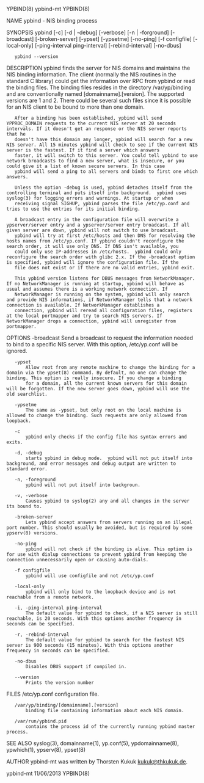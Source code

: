 YPBIND(8)                                                                                         ypbind-mt                                                                                         YPBIND(8)



NAME
       ypbind - NIS binding process

SYNOPSIS
       ypbind [-c] [-d | -debug] [-verbose] [-n | -forground] [-broadcast] [-broken-server] [-ypset] [-ypsetme] [-no-ping] [-f configfile] [-local-only] [-ping-interval ping-interval] [-rebind-interval]
              [-no-dbus]

       ypbind --version

DESCRIPTION
       ypbind finds the server for NIS domains and maintains the NIS binding information. The client (normally the NIS routines in the standard C library) could get the information over RPC from ypbind or
       read the binding files. The binding files resides in the directory /var/yp/binding and are conventionally named [domainname].[version]. The supported versions are 1 and 2. There could be several
       such files since it is possible for an NIS client to be bound to more than one domain.

       After a binding has been established, ypbind will send YPPROC_DOMAIN requests to the current NIS server at 20 seconds intervals. If it doesn't get an response or the NIS server reports that he
       doesn't have this domain any longer, ypbind will search for a new NIS server. All 15 minutes ypbind will check to see if the current NIS server is the fastest. If it find a server which answers
       faster, it will switch to this server. You could tell ypbind to use network broadcasts to find a new server, what is insecure, or you could give it a list of known secure servers. In this case
       ypbind will send a ping to all servers and binds to first one which answers.

       Unless the option -debug is used, ypbind detaches itself from the controlling terminal and puts itself into background.  ypbind uses syslog(3) for logging errors and warnings. At startup or when
       receiving signal SIGHUP, ypbind parses the file /etc/yp.conf and tries to use the entries for its initial binding.

       A broadcast entry in the configuration file will overwrite a ypserver/server entry and a ypserver/server entry broadcast. If all given server are down, ypbind will not switch to use broadcast.
       ypbind will try at first /etc/hosts and then DNS for resolving the hosts names from /etc/yp.conf. If ypbind couldn't reconfigure the search order, it will use only DNS. If DNS isn't available, you
       could only use IP-addresses in /etc/hosts.  ypbind could only reconfigure the search order with glibc 2.x. If the -broadcast option is specified, ypbind will ignore the configuration file. If the
       file does not exist or if there are no valid entries, ypbind exit.

       This ypbind version listens for DBUS messages from NetworkManager. If no NetworkManager is running at startup, ypbind will behave as usual and assumes there is a working network connection. If
       NetworkManager is running on the system, ypbind will only search and provide NIS informations, if NetworkManager tells that a network connection is available. If NetworkManager establishes a
       connection, ypbind will reread all configuration files, registers at the local portmapper and try to search NIS servers. If NetworkManager drops a connection, ypbind will unregister from portmapper.

OPTIONS
       -broadcast
           Send a broadcast to request the information needed to bind to a specific NIS server. With this option, /etc/yp.conf will be ignored.

       -ypset
           Allow root from any remote machine to change the binding for a domain via the ypset(8) command. By default, no one can change the binding. This option is really insecure. If you change a binding
           for a domain, all the current known servers for this domain will be forgotten. If the new server goes down, ypbind will use the old searchlist.

       -ypsetme
           The same as -ypset, but only root on the local machine is allowed to change the binding. Such requests are only allowed from loopback.

       -c
           ypbind only checks if the config file has syntax errors and exits.

       -d, -debug
           starts ypbind in debug mode.  ypbind will not put itself into background, and error messages and debug output are written to standard error.

       -n, -foreground
           ypbind will not put itself into backgroun.

       -v, -verbose
           Causes ypbind to syslog(2) any and all changes in the server its bound to.

       -broken-server
           Lets ypbind accept answers from servers running on an illegal port number. This should usually be avoided, but is required by some ypserv(8) versions.

       -no-ping
           ypbind will not check if the binding is alive. This option is for use with dialup connections to prevent ypbind from keeping the connection unnecessarily open or causing auto-dials.

       -f configfile
           ypbind will use configfile and not /etc/yp.conf

       -local-only
           ypbind will only bind to the loopback device and is not reachable from a remote network.

       -i, -ping-interval ping-interval
           The default value for ypbind to check, if a NIS server is still reachable, is 20 seconds. With this options another frequency in seconds can be specified.

       -r, -rebind-interval
           The default value for ypbind to search for the fastest NIS server is 900 seconds (15 minutes). With this options another frequency in seconds can be specified.

       -no-dbus
           Disables DBUS support if compiled in.

       --version
           Prints the version number

FILES
       /etc/yp.conf
           configuration file.

       /var/yp/binding/[domainname].[version]
           binding file containing information about each NIS domain.

       /var/run/ypbind.pid
           contains the process id of the currently running ypbind master process.

SEE ALSO
       syslog(3), domainname(1), yp.conf(5), ypdomainname(8), ypwhich(1), ypserv(8), ypset(8)

AUTHOR
       ypbind-mt was written by Thorsten Kukuk <kukuk@thkukuk.de>.



ypbind-mt                                                                                         11/06/2013                                                                                        YPBIND(8)
